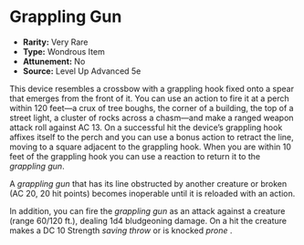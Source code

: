 # Grappling Gun

- **Rarity:** Very Rare
- **Type:** Wondrous Item
- **Attunement:** No
- **Source:** Level Up Advanced 5e

This device resembles a crossbow with a grappling hook fixed onto a spear that emerges from the front of it. You can use an action to fire it at a perch within 120 feet—a crux of tree boughs, the corner of a building, the top of a street light, a cluster of rocks across a chasm—and make a ranged weapon attack roll against AC 13\. On a successful hit the device’s grappling hook affixes itself to the perch and you can use a bonus action to retract the line, moving to a square adjacent to the grappling hook. When you are within 10 feet of the grappling hook you can use a reaction to return it to the _grappling gun_. 

A _grappling gun_ that has its line obstructed by another creature or broken (AC 20, 20 hit points) becomes inoperable until it is reloaded with an action. 

In addition, you can fire the _grappling gun_ as an attack against a creature (range 60/120 ft.), dealing 1d4 bludgeoning damage. On a hit the creature makes a DC 10 Strength _saving throw_  or is knocked _prone_ .
